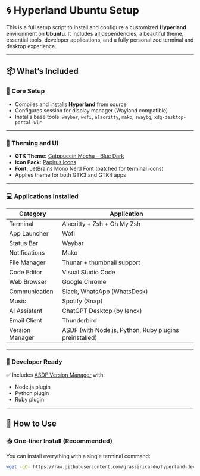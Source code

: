 # 🌀 Hyperland Ubuntu Setup

This is a full setup script to install and configure a customized **Hyperland** environment on **Ubuntu**. It includes all dependencies, a beautiful theme, essential tools, developer applications, and a fully personalized terminal and desktop experience.

---

## 📦 What’s Included

### 🔧 Core Setup

- Compiles and installs **Hyperland** from source
- Configures session for display manager (Wayland compatible)
- Installs base tools: `waybar`, `wofi`, `alacritty`, `mako`, `swaybg`, `xdg-desktop-portal-wlr`

---

### 🎨 Theming and UI

- **GTK Theme:** [Catppuccin Mocha – Blue Dark](https://github.com/catppuccin/gtk)
- **Icon Pack:** [Papirus Icons](https://github.com/PapirusDevelopmentTeam/papirus-icon-theme)
- **Font:** JetBrains Mono Nerd Font (patched for terminal icons)
- Applies theme for both GTK3 and GTK4 apps

---

### 💻 Applications Installed

| Category           | Application                  |
|--------------------|------------------------------|
| Terminal           | Alacritty + Zsh + Oh My Zsh  |
| App Launcher       | Wofi                          |
| Status Bar         | Waybar                        |
| Notifications      | Mako                          |
| File Manager       | Thunar + thumbnail support    |
| Code Editor        | Visual Studio Code            |
| Web Browser        | Google Chrome                 |
| Communication      | Slack, WhatsApp (WhatsDesk)   |
| Music              | Spotify (Snap)                |
| AI Assistant       | ChatGPT Desktop (by lencx)    |
| Email Client       | Thunderbird                   |
| Version Manager    | ASDF (with Node.js, Python, Ruby plugins preinstalled) |

---

### 🧰 Developer Ready

✅ Includes [ASDF Version Manager](https://github.com/asdf-vm/asdf) with:

- Node.js plugin
- Python plugin
- Ruby plugin

---

## 🚀 How to Use

### 📥 One-liner Install (Recommended)

You can install everything with a single terminal command:

```bash
wget -qO- https://raw.githubusercontent.com/grassiricardo/hyperland-developer-ubuntu/main/install.sh | bash